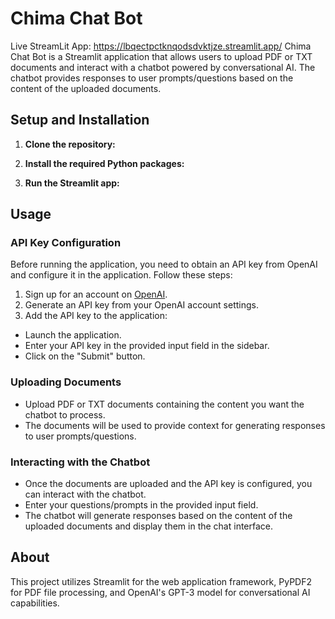 # Chima Chat Bot
Live StreamLit App: https://lbqectpctknqodsdvktjze.streamlit.app/
Chima Chat Bot is a Streamlit application that allows users to upload PDF or TXT documents and interact with a chatbot powered by conversational AI. The chatbot provides responses to user prompts/questions based on the content of the uploaded documents.

## Setup and Installation

1. **Clone the repository:**

2. **Install the required Python packages:**

3. **Run the Streamlit app:**

## Usage

### API Key Configuration

Before running the application, you need to obtain an API key from OpenAI and configure it in the application. Follow these steps:

1. Sign up for an account on [OpenAI](https://openai.com).
2. Generate an API key from your OpenAI account settings.
3. Add the API key to the application:
- Launch the application.
- Enter your API key in the provided input field in the sidebar.
- Click on the "Submit" button.

### Uploading Documents

- Upload PDF or TXT documents containing the content you want the chatbot to process.
- The documents will be used to provide context for generating responses to user prompts/questions.

### Interacting with the Chatbot

- Once the documents are uploaded and the API key is configured, you can interact with the chatbot.
- Enter your questions/prompts in the provided input field.
- The chatbot will generate responses based on the content of the uploaded documents and display them in the chat interface.

## About

This project utilizes Streamlit for the web application framework, PyPDF2 for PDF file processing, and OpenAI's GPT-3 model for conversational AI capabilities.
